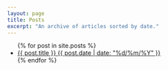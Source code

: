 ```yaml
---
layout: page
title: Posts
excerpt: "An archive of articles sorted by date."
---
```


<ul class="post-list">
{% for post in site.posts %} 
  <li><article><a href="{{ site.url }}{{ post.url }}">{{ post.title }} <span class="entry-date"><time datetime="{{ post.date | date_to_xmlschema }}">{{ post.date | date: "%d/%m/%Y" }}</time></span></a></article></li>
{% endfor %}
</ul>
